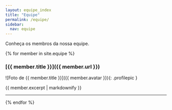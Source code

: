 ```yaml
---
layout: equipe_index
title: "Equipe"
permalink: /equipe/
sidebar:
  nav: equipe
---
```


Conheça os membros da nossa equipe.

{% for member in site.equipe %}
### [{{ member.title }}]({{ member.url }})

![Foto de {{ member.title }}]({{ member.avatar }}){: .profilepic }

{{ member.excerpt | markdownify }}
<hr>
{% endfor %}
